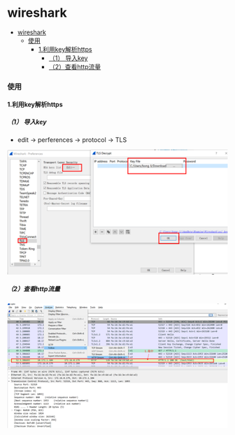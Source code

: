 # wireshark

<!-- @import "[TOC]" {cmd="toc" depthFrom=1 depthTo=6 orderedList=false} -->
<!-- code_chunk_output -->

- [wireshark](#wireshark)
    - [使用](#使用)
      - [1.利用key解析https](#1利用key解析https)
        - [（1） 导入key](#1-导入key)
        - [（2）查看http流量](#2查看http流量)

<!-- /code_chunk_output -->

### 使用

#### 1.利用key解析https

##### （1） 导入key
  * edit -> perferences -> protocol -> TLS

![](./imgs/wireshark_01.png)

##### （2）查看http流量
![](./imgs/wireshark_02.png)
